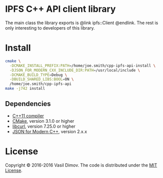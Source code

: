 # IPFS C++ API client library

The main class the library exports is @link ipfs::Client @endlink. The rest is only interesting to developers of this library.

# Install

```sh
cmake \
  -DCMAKE_INSTALL_PREFIX:PATH=/home/joe.smith/cpp-ipfs-api-install \
  -DJSON_FOR_MODERN_CXX_INCLUDE_DIR:PATH=/usr/local/include \
  -DCMAKE_BUILD_TYPE=Debug \
  -DBUILD_SHARED_LIBS:BOOL=ON \
  /home/joe.smith/cpp-ipfs-api
make -j742 install
```

## Dependencies

- [C++11 compiler](https://github.com/nlohmann/json#supported-compilers)
- [CMake](http://cmake.org), version 3.1.0 or higher
- [libcurl](https://curl.haxx.se/libcurl), version 7.25.0 or higher
- [JSON for Modern C++](https://github.com/nlohmann/json), version 2.x.x

# License

Copyright &copy; 2016-2016 Vasil Dimov. The code is distributed under the [MIT License](http://opensource.org/licenses/MIT).
